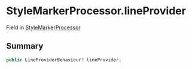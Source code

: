 # StyleMarkerProcessor.lineProvider

Field in [StyleMarkerProcessor](/docs/api/csharp/yarn.unity.stylemarkerprocessor.md)

## Summary



```csharp
public LineProviderBehaviour? lineProvider;
```

